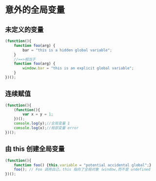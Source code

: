 # 意外的全局变量

## 未定义的变量

```javascript
(function(){
    function foo(arg) {
        bar = "this is a hidden global variable";
    }
    //==>相当于
    function foo(arg) {
        window.bar = "this is an explicit global variable";
    }
})();
```

## 连续赋值

```javascript
(function(){
    (function(){
        var x = y = 1;
    })();
    console.log(y);//全局变量 1
    console.log(x);//局部变量 error
})();
```

## 由 this 创建全局变量

```javascript
(function(){
    function foo() {this.variable = "potential accidental global";}
    foo(); // Foo 调用自己，this 指向了全局对象（window,而不是 undefined
})();
```
